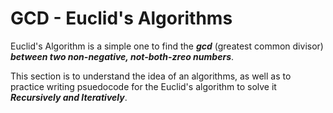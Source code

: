 # GCD - Euclid's Algorithms
Euclid's Algorithm is a simple one to find the ***gcd*** (greatest common divisor) ***between two non-negative, not-both-zreo numbers***.

This section is to understand the idea of an algorithms, as well as to practice writing psuedocode for the Euclid's algorithm to solve it ***Recursively and Iteratively***.
